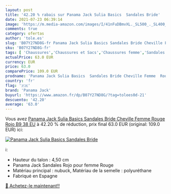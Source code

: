 ```yaml
---
layout: post
title: '42.20 % rabais sur Panama Jack Sulia Basics  Sandales Bride'
date: 2021-07-23 06:39:14
image: 'https://m.media-amazon.com/images/I/41nFuDBmvXL._SL500_._SL400_.jpg'
comments: true
category: ofertas
author: 'tole.es'
slug: 'B07Y27ND8G-fr Panama Jack Sulia Basics Sandales Bride Cheville Femme...'
sku: 'B07Y27ND8G-fr'
tags: [ 'Chaussures','Chaussures et Sacs','Chaussures femme','Sandales et nu-pieds femme','Sandales mode femme','panama jack', ]
actualPrice: 63.0 EUR
currency: EUR
price: 63.0
comparePrice: 109.0 EUR
prodname: 'Panama Jack Sulia Basics  Sandales Bride Cheville Femme  Rouge  Rojo B9   38 EU'
country: 'fr'
flag: '🇫🇷'
brand: 'Panama Jack'
buyurl: 'https://www.amazon.fr/dp/B07Y27ND8G/?tag=tolees0d-21'
descuento: '42.20'
average: '63.0'
---
```


Vous avez [Panama Jack Sulia Basics  Sandales Bride Cheville Femme  Rouge  Rojo B9   38 EU](https://www.amazon.fr/dp/B07Y27ND8G/?tag=tolees0d-21)  à  42.20 % de réduction, prix final  63.0 EUR (original: 109.0 EUR) ici:

[![Panama Jack Sulia Basics  Sandales Bride](https://m.media-amazon.com/images/I/41nFuDBmvXL._SL500_._SL400_.jpg)](https://www.amazon.fr/dp/B07Y27ND8G/?tag=tolees0d-21)

ℹ️:

- Hauteur du talon : 4,50 cm
- Panama Jack Sandales Rojo pour femme Rouge
- Matériau principal : nubuck, Matériau de la semelle : polyuréthane
- Fabriqué en Espagne

[🛒 Achetez-le maintenant!!](https://www.amazon.fr/dp/B07Y27ND8G/?tag=tolees0d-21)
